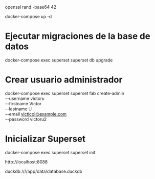 openssl rand -base64 42


docker-compose up -d

# Ejecutar migraciones de la base de datos
docker-compose exec superset superset db upgrade

# Crear usuario administrador
docker-compose exec superset superset fab create-admin \
  --username victoru \
  --firstname Victor \
  --lastname U \
  --email victicol@example.com \
  --password victoru2

# Inicializar Superset
docker-compose exec superset superset init


http://localhost:8088



duckdb:////app/data/database.duckdb

